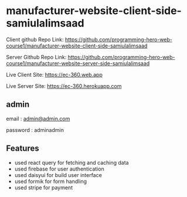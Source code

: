 # manufacturer-website-client-side-samiulalimsaad

Client github Repo Link: <https://github.com/programming-hero-web-course1/manufacturer-website-client-side-samiulalimsaad>

Server Github Repo Link:
<https://github.com/programming-hero-web-course1/manufacturer-website-server-side-samiulalimsaad>

Live Client Site: <https://ec-360.web.app>

Live Server Site: <https://ec-360.herokuapp.com>

## admin

email : admin@admin.com

password : adminadmin

## Features

-   used react query for fetching and caching data
-   used firebase for user authentication
-   used daisyui for build user interface
-   used formik for form handling
-   used stripe for payment
